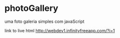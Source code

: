 # photoGallery
uma foto galeria simples com javaScript

link to live html
http://webdev1.infinityfreeapp.com/?i=1
